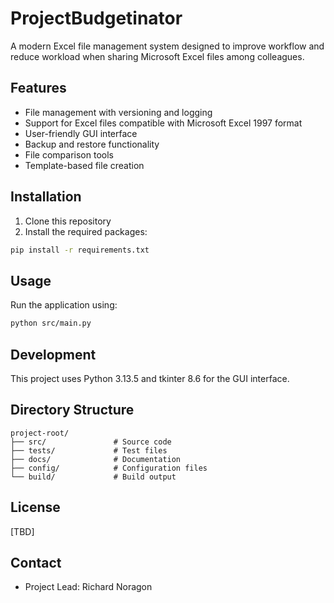 # ProjectBudgetinator

A modern Excel file management system designed to improve workflow and reduce workload when sharing Microsoft Excel files among colleagues.

## Features

- File management with versioning and logging
- Support for Excel files compatible with Microsoft Excel 1997 format
- User-friendly GUI interface
- Backup and restore functionality
- File comparison tools
- Template-based file creation

## Installation

1. Clone this repository
2. Install the required packages:
```bash
pip install -r requirements.txt
```

## Usage

Run the application using:
```bash
python src/main.py
```

## Development

This project uses Python 3.13.5 and tkinter 8.6 for the GUI interface.

## Directory Structure

```
project-root/
├── src/               # Source code
├── tests/             # Test files
├── docs/              # Documentation
├── config/            # Configuration files
└── build/             # Build output
```

## License

[TBD]

## Contact

- Project Lead: Richard Noragon
